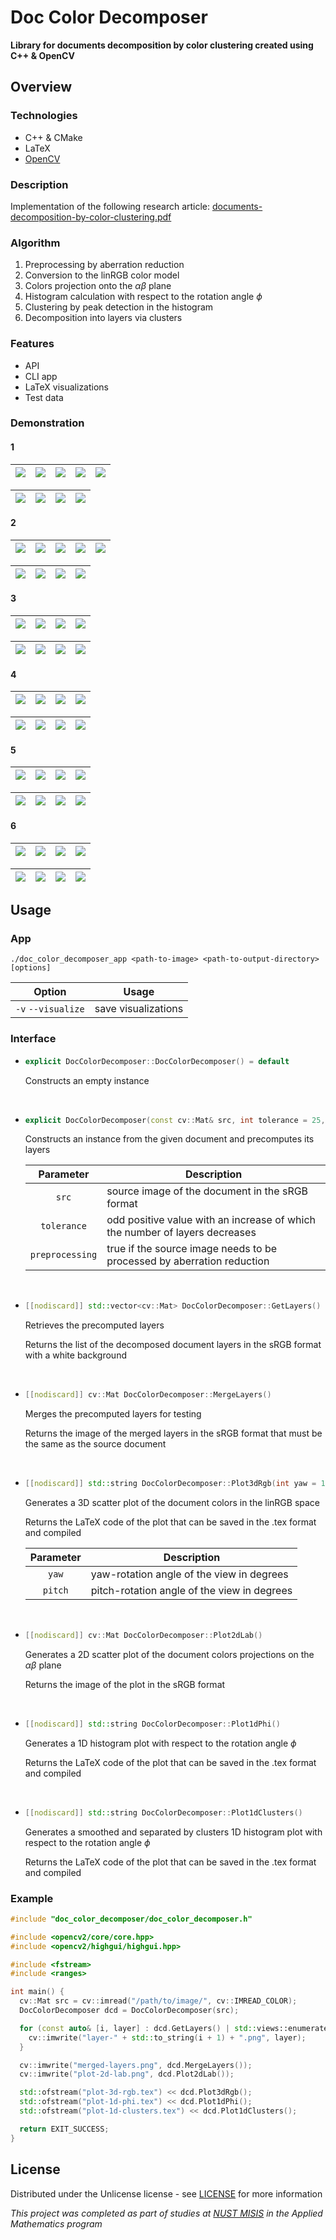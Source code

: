 # Doc Color Decomposer

**Library for documents decomposition by color clustering created using C++ & OpenCV**

## Overview

### Technologies

- C++ & CMake
- LaTeX
- [OpenCV](https://opencv.org/)

### Description

Implementation of the following research article:
[documents-decomposition-by-color-clustering.pdf](./assets/documents-decomposition-by-color-clustering.pdf)

### Algorithm

1. Preprocessing by aberration reduction
2. Conversion to the linRGB color model
3. Colors projection onto the $\alpha\beta$ plane
4. Histogram calculation with respect to the rotation angle $\phi$
5. Clustering by peak detection in the histogram
6. Decomposition into layers via clusters

### Features

- API
- CLI app
- LaTeX visualizations
- Test data

### Demonstration

#### 1

| ![](./data/input/doc-2/up.png) | ![](./data/output/doc-2/up/layers/1.png) | ![](./data/output/doc-2/up/layers/2.png) | ![](./data/output/doc-2/up/layers/3.png) | ![](./data/output/doc-2/up/layers/4.png) |
|--------------------------------|:----------------------------------------:|:----------------------------------------:|:----------------------------------------:|:----------------------------------------:|

| ![](./data/output/doc-2/up/visualizations/plot-3d-rgb.png) | ![](./data/output/doc-2/up/visualizations/plot-2d-lab.png) | ![](./data/output/doc-2/up/visualizations/plot-1d-phi.png) | ![](./data/output/doc-2/up/visualizations/plot-1d-clusters.png) |
|:----------------------------------------------------------:|:----------------------------------------------------------:|:----------------------------------------------------------:|:---------------------------------------------------------------:|

#### 2

| ![](./data/input/doc-2/front.png) | ![](./data/output/doc-2/front/layers/1.png) | ![](./data/output/doc-2/front/layers/2.png) | ![](./data/output/doc-2/front/layers/3.png) | ![](./data/output/doc-2/front/layers/4.png) |
|-----------------------------------|:-------------------------------------------:|:-------------------------------------------:|:-------------------------------------------:|:-------------------------------------------:|

| ![](./data/output/doc-2/front/visualizations/plot-3d-rgb.png) | ![](./data/output/doc-2/front/visualizations/plot-2d-lab.png) | ![](./data/output/doc-2/front/visualizations/plot-1d-phi.png) | ![](./data/output/doc-2/front/visualizations/plot-1d-clusters.png) |
|:-------------------------------------------------------------:|:-------------------------------------------------------------:|:-------------------------------------------------------------:|:------------------------------------------------------------------:|

#### 3

| ![](./data/input/doc-2/right.png) | ![](./data/output/doc-2/right/layers/1.png) | ![](./data/output/doc-2/right/layers/2.png) | ![](./data/output/doc-2/right/layers/3.png) |
|-----------------------------------|:-------------------------------------------:|:-------------------------------------------:|:-------------------------------------------:|

| ![](./data/output/doc-2/right/visualizations/plot-3d-rgb.png) | ![](./data/output/doc-2/right/visualizations/plot-2d-lab.png) | ![](./data/output/doc-2/right/visualizations/plot-1d-phi.png) | ![](./data/output/doc-2/right/visualizations/plot-1d-clusters.png) |
|:-------------------------------------------------------------:|:-------------------------------------------------------------:|:-------------------------------------------------------------:|:------------------------------------------------------------------:|

#### 4

| ![](./data/input/doc-1/up.png) | ![](./data/output/doc-1/up/layers/1.png) | ![](./data/output/doc-1/up/layers/2.png) | ![](./data/output/doc-1/up/layers/3.png) |
|--------------------------------|:----------------------------------------:|:----------------------------------------:|:----------------------------------------:|

| ![](./data/output/doc-1/up/visualizations/plot-3d-rgb.png) | ![](./data/output/doc-1/up/visualizations/plot-2d-lab.png) | ![](./data/output/doc-1/up/visualizations/plot-1d-phi.png) | ![](./data/output/doc-1/up/visualizations/plot-1d-clusters.png) |
|:----------------------------------------------------------:|:----------------------------------------------------------:|:----------------------------------------------------------:|:---------------------------------------------------------------:|

#### 5

| ![](./data/input/doc-1/front.png) | ![](./data/output/doc-1/front/layers/1.png) | ![](./data/output/doc-1/front/layers/2.png) | ![](./data/output/doc-1/front/layers/3.png) |
|-----------------------------------|:-------------------------------------------:|:-------------------------------------------:|:-------------------------------------------:|

| ![](./data/output/doc-1/front/visualizations/plot-3d-rgb.png) | ![](./data/output/doc-1/front/visualizations/plot-2d-lab.png) | ![](./data/output/doc-1/front/visualizations/plot-1d-phi.png) | ![](./data/output/doc-1/front/visualizations/plot-1d-clusters.png) |
|:-------------------------------------------------------------:|:-------------------------------------------------------------:|:-------------------------------------------------------------:|:------------------------------------------------------------------:|

#### 6

| ![](./data/input/doc-1/right.png) | ![](./data/output/doc-1/right/layers/1.png) | ![](./data/output/doc-1/right/layers/2.png) | ![](./data/output/doc-1/right/layers/3.png) |
|-----------------------------------|:-------------------------------------------:|:-------------------------------------------:|:-------------------------------------------:|

| ![](./data/output/doc-1/right/visualizations/plot-3d-rgb.png) | ![](./data/output/doc-1/right/visualizations/plot-2d-lab.png) | ![](./data/output/doc-1/right/visualizations/plot-1d-phi.png) | ![](./data/output/doc-1/right/visualizations/plot-1d-clusters.png) |
|:-------------------------------------------------------------:|:-------------------------------------------------------------:|:-------------------------------------------------------------:|:------------------------------------------------------------------:|

## Usage

### App

```
./doc_color_decomposer_app <path-to-image> <path-to-output-directory> [options]
```

|       Option       | Usage               |
|:------------------:|---------------------|
| `-v` `--visualize` | save visualizations |

### Interface

- ```c++
  explicit DocColorDecomposer::DocColorDecomposer() = default
  ```

  Constructs an empty instance

<br>

- ```c++
  explicit DocColorDecomposer(const cv::Mat& src, int tolerance = 25, bool preprocessing = true)
  ```

  Constructs an instance from the given document and precomputes its layers

  |    Parameter    | Description                                                                 |
  |:---------------:|-----------------------------------------------------------------------------|
  |      `src`      | source image of the document in the sRGB format                             |
  |   `tolerance`   | odd positive value with an increase of which the number of layers decreases |
  | `preprocessing` | true if the source image needs to be processed by aberration reduction      |

<br>

- ```c++
  [[nodiscard]] std::vector<cv::Mat> DocColorDecomposer::GetLayers() const
  ```

  Retrieves the precomputed layers

  Returns the list of the decomposed document layers in the sRGB format with a white background

<br>

- ```c++
  [[nodiscard]] cv::Mat DocColorDecomposer::MergeLayers()
  ```

  Merges the precomputed layers for testing

  Returns the image of the merged layers in the sRGB format that must be the same as the source document

<br>

- ```c++
  [[nodiscard]] std::string DocColorDecomposer::Plot3dRgb(int yaw = 115, int pitch = 15)
  ```

  Generates a 3D scatter plot of the document colors in the linRGB space

  Returns the LaTeX code of the plot that can be saved in the .tex format and compiled

  | Parameter | Description                                 |
  |:---------:|---------------------------------------------|
  |   `yaw`   | yaw-rotation angle of the view in degrees   |
  |  `pitch`  | pitch-rotation angle of the view in degrees |

<br>

- ```c++
  [[nodiscard]] cv::Mat DocColorDecomposer::Plot2dLab()
  ```

  Generates a 2D scatter plot of the document colors projections on the $\alpha\beta$ plane

  Returns the image of the plot in the sRGB format

<br>

- ```c++
  [[nodiscard]] std::string DocColorDecomposer::Plot1dPhi()
  ```

  Generates a 1D histogram plot with respect to the rotation angle $\phi$

  Returns the LaTeX code of the plot that can be saved in the .tex format and compiled

<br>

- ```c++
  [[nodiscard]] std::string DocColorDecomposer::Plot1dClusters()
  ```

  Generates a smoothed and separated by clusters 1D histogram plot with respect to the rotation angle $\phi$

  Returns the LaTeX code of the plot that can be saved in the .tex format and compiled

### Example

```c++
#include "doc_color_decomposer/doc_color_decomposer.h"

#include <opencv2/core/core.hpp>
#include <opencv2/highgui/highgui.hpp>

#include <fstream>
#include <ranges>

int main() {
  cv::Mat src = cv::imread("/path/to/image/", cv::IMREAD_COLOR);
  DocColorDecomposer dcd = DocColorDecomposer(src);

  for (const auto& [i, layer] : dcd.GetLayers() | std::views::enumerate) {
    cv::imwrite("layer-" + std::to_string(i + 1) + ".png", layer);
  }

  cv::imwrite("merged-layers.png", dcd.MergeLayers());
  cv::imwrite("plot-2d-lab.png", dcd.Plot2dLab());

  std::ofstream("plot-3d-rgb.tex") << dcd.Plot3dRgb();
  std::ofstream("plot-1d-phi.tex") << dcd.Plot1dPhi();
  std::ofstream("plot-1d-clusters.tex") << dcd.Plot1dClusters();

  return EXIT_SUCCESS;
}
```

## License

Distributed under the Unlicense license - see [LICENSE](./LICENSE) for more information

_This project was completed as part of studies at [NUST MISIS](https://en.misis.ru/) in the Applied Mathematics program_
